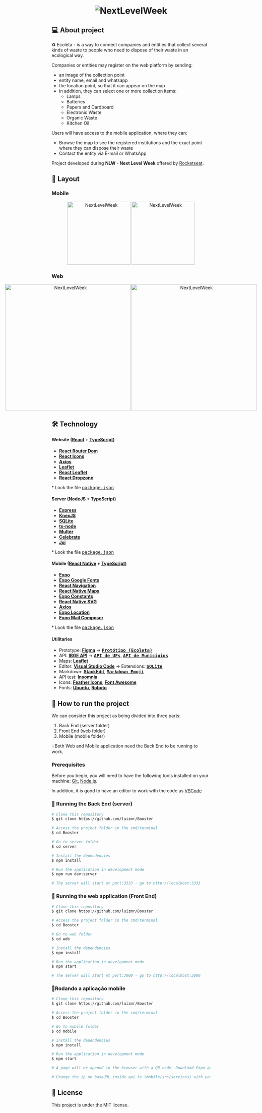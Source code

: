 <h1 align="center">
    <img alt="NextLevelWeek" title="#NextLevelWeek" src="./assets/banner.png" />
</h1>

## 💻 About project

♻️ Ecoleta - is a way to connect companies and entities that collect several kinds of waste to people who need to dispose of their waste in an ecological way.

Companies or entities may register on the web platform by sending:

-   an image of the collection point
-   entity name, email and whatsapp
-   the location point, so that it can appear on the map
-   in addition, they can select one or more collection items:
    -   Lamps
    -   Batteries
    -   Papers and Cardboard
    -   Electronic Waste
    -   Organic Waste
    -   Kitchen Oil

Users will have access to the mobile application, where they can:

-   Browse the map to see the registered institutions and the exact point where they can dispose their waste
-   Contact the entity via E-mail or WhatsApp

Project developed during **NLW - Next Level Week** offered by [Rocketseat](rs).

## 🎨 Layout

### Mobile

<p align="center">
  <img alt="NextLevelWeek" title="#NextLevelWeek" src="./assets/home-mobile.png" width="200px">

  <img alt="NextLevelWeek" title="#NextLevelWeek" src="./assets/detalhes-mobile.svg" width="200px">
</p>

### Web

<p align="center" style="display: flex; align-items: flex-start; justify-content: center;">
  <img alt="NextLevelWeek" title="#NextLevelWeek" src="./assets/web.svg" width="400px">

  <img alt="NextLevelWeek" title="#NextLevelWeek" src="./assets/sucesso-web.svg" width="400px">
</p>

## 🛠 Technology

#### **Website** ([React](https://reactjs.org/) + [TypeScript][typescript])

-   **[React Router Dom](https://github.com/reacttraining/react-router/tree/master/packages/react-router-dom)**
-   **[React Icons](https://react-icons.github.io/react-icons/)**
-   **[Axios](https://github.com/axios/axios)**
-   **[Leaflet](https://react-leaflet.js.org/en/)**
-   **[React Leaflet](https://react-leaflet.js.org/)**
-   **[React Dropzone](https://github.com/react-dropzone/react-dropzone)**

\* Look the file <kbd>[package.json](./sources/website/package.json)</kbd>

#### **Server** ([NodeJS](https://nodejs.org/en/) + [TypeScript][typescript])

-   **[Express](https://expressjs.com/)**
-   **[KnexJS](http://knexjs.org/)**
-   **[SQLite](https://github.com/mapbox/node-sqlite3)**
-   **[ts-node](https://github.com/typestrong/ts-node)**
-   **[Multer](https://github.com/expressjs/multer)**
-   **[Celebrate](https://github.com/arb/celebrate)**
-   **[Joi](https://github.com/hapijs/joi)**

\* Look the file <kbd>[package.json](./sources/server/package.json)</kbd>

#### **Mobile** ([React Native](http://www.reactnative.com/) + [TypeScript][typescript])

-   **[Expo][expo]**
-   **[Expo Google Fonts](https://github.com/expo/google-fonts)**
-   **[React Navigation](https://reactnavigation.org/)**
-   **[React Native Maps](https://github.com/react-native-community/react-native-maps)**
-   **[Expo Constants](https://docs.expo.io/versions/latest/sdk/constants/)**
-   **[React Native SVG](https://github.com/react-native-community/react-native-svg)**
-   **[Axios](https://github.com/axios/axios)**
-   **[Expo Location](https://docs.expo.io/versions/latest/sdk/location/)**
-   **[Expo Mail Composer](https://docs.expo.io/versions/latest/sdk/mail-composer/)**

\* Look the file <kbd>[package.json](./sources/mobile/package.json)</kbd>

#### **Utilitaries**

-   Prototype: **[Figma](https://www.figma.com/)** &rarr; **<kbd>[Protótipo (Ecoleta)](https://www.figma.com/file/1SxgOMojOB2zYT0Mdk28lB/Ecoleta)</kbd>**
-   API: **[IBGE API](https://servicodados.ibge.gov.br/api/docs/localidades?versao=1)** &rarr; **<kbd>[API de UFs](https://servicodados.ibge.gov.br/api/docs/localidades?versao=1#api-ufs-estadosget)</kbd>**, **<kbd>[API de Municípios](https://servicodados.ibge.gov.br/api/docs/localidades?versao=1#api-municipios-estadosufmunicipiosget)</kbd>**
-   Maps: **[Leaflet](https://react-leaflet.js.org/en/)**
-   Editor: **[Visual Studio Code](https://code.visualstudio.com/)** &rarr; Extensions: **<kbd>[SQLite](https://marketplace.visualstudio.com/items?itemname=alexcvzz.vscode-sqlite)</kbd>**
-   Markdown: **[StackEdit](https://stackedit.io/)**, **<kbd>[Markdown Emoji](https://github.com/login/oauth/authorize?client_id=7e0a3cd836d3e544dbd9&redirect_uri=https%3a%2f%2fgist.github.com%2fauth%2fgithub%2fcallback%3freturn_to%3dhttps%253a%252f%252fgist.github.com%252frxaviers%252f7360908&response_type=code&state=d03c72a3692b2cdbf543d49b86cea98695cbf89692148675123c5531596f7613)</kbd>**
-   API test: **[Insomnia](https://insomnia.rest/)**
-   Icons: **[Feather Icons](https://feathericons.com/)**, **[Font Awesome](https://fontawesome.com/)**
-   Fonts: **[Ubuntu](https://fonts.google.com/specimen/ubuntu)**, **[Roboto](https://fonts.google.com/specimen/roboto)**

## 🚀 How to run the project

We can consider this project as being divided into three parts:

1. Back End (server folder)
2. Front End (web folder)
3. Mobile (mobile folder)

💡Both Web and Mobile application need the Back End to be running to work.

### Prerequisites

Before you begin, you will need to have the following tools installed on your machine:
[Git](https://git-scm.com), [Node.js][nodejs].

In addition, it is good to have an editor to work with the code as [VSCode][vscode]

### 🎲 Running the Back End (server)

```bash
# Clone this repository
$ git clone https://github.com/luizmr/Booster

# Access the project folder in the cmd/terminal
$ cd Booster

# Go to server folder
$ cd server

# Install the dependencies
$ npm install

# Run the application in development mode
$ npm run dev:server

# The server will start at port:3333 - go to http://localhost:3333
```

### 🧭 Running the web application (Front End)

```bash
# Clone this repository
$ git clone https://github.com/luizmr/Booster

# Access the project folder in the cmd/terminal
$ cd Booster

# Go to web folder
$ cd web

# Install the dependencies
$ npm install

# Run the application in development mode
$ npm start

# The server will start at port:3000 - go to http://localhost:3000
```

### 📱Rodando a aplicação mobile

```bash
# Clone this repository
$ git clone https://github.com/luizmr/Booster

# Access the project folder in the cmd/terminal
$ cd Booster

# Go to mobile folder
$ cd mobile

# Install the dependencies
$ npm install

# Run the application in development mode
$ npm start

# A page will be opened in the browser with a QR code. Download Expo app and do a scan in this QR Code.

# Change the ip on baseURL inside api.ts (mobile/src/services) with your expo ip. And then change the same ip in ItemsController.tsx inside (src/controllers) on image_url.
```

## 📝 License

This project is under the MIT license.

[nodejs]: https://nodejs.org/
[typescript]: https://www.typescriptlang.org/
[expo]: https://expo.io/
[reactjs]: https://reactjs.org
[rn]: https://facebook.github.io/react-native/
[yarn]: https://yarnpkg.com/
[vscode]: https://code.visualstudio.com/
[vceditconfig]: https://marketplace.visualstudio.com/items?itemName=EditorConfig.EditorConfig
[license]: https://opensource.org/licenses/MIT
[vceslint]: https://marketplace.visualstudio.com/items?itemName=dbaeumer.vscode-eslint
[prettier]: https://marketplace.visualstudio.com/items?itemName=esbenp.prettier-vscode
[rs]: https://rocketseat.com.br
